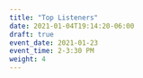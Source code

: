 ```yaml
---
title: "Top Listeners"
date: 2021-01-04T19:14:20-06:00
draft: true
event_date: 2021-01-23
event_time: 2-3:30 PM
weight: 4
---
```


